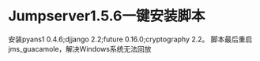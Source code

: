 # Jumpserver1.5.6一键安装脚本
安装pyans1 0.4.6;djjango 2.2;future 0.16.0;cryptography 2.2。
脚本最后重启jms_guacamole，解决Windows系统无法回放
